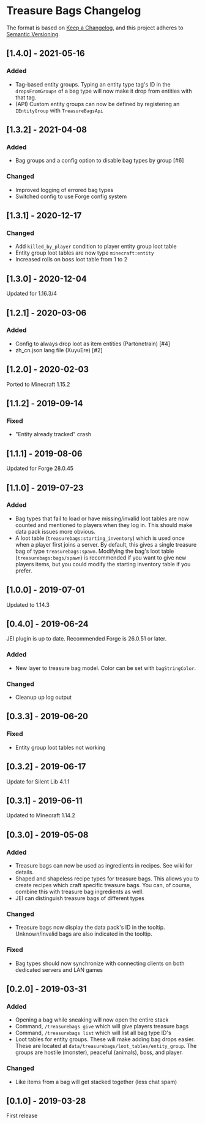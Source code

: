 # Treasure Bags Changelog

The format is based on [Keep a Changelog](https://keepachangelog.com/en/1.0.0/),
and this project adheres to [Semantic Versioning](https://semver.org/spec/v2.0.0.html).

## [1.4.0] - 2021-05-16
### Added
- Tag-based entity groups. Typing an entity type tag's ID in the `dropsFromGroups` of a bag type will now make it drop from entities with that tag.
- (API) Custom entity groups can now be defined by registering an `IEntityGroup` with `TreasureBagsApi`

## [1.3.2] - 2021-04-08
### Added
- Bag groups and a config option to disable bag types by group [#6]
### Changed
- Improved logging of errored bag types
- Switched config to use Forge config system

## [1.3.1] - 2020-12-17
### Changed
- Add `killed_by_player` condition to player entity group loot table
- Entity group loot tables are now type `minecraft:entity`
- Increased rolls on boss loot table from 1 to 2

## [1.3.0] - 2020-12-04
Updated for 1.16.3/4

## [1.2.1] - 2020-03-06
### Added
- Config to always drop loot as item entities (Partonetrain) [#4]
- zh_cn.json lang file (XuyuEre) [#2]

## [1.2.0] - 2020-02-03
Ported to Minecraft 1.15.2

## [1.1.2] - 2019-09-14
### Fixed
- "Entity already tracked" crash

## [1.1.1] - 2019-08-06
Updated for Forge 28.0.45

## [1.1.0] - 2019-07-23
### Added
- Bag types that fail to load or have missing/invalid loot tables are now counted and mentioned to players when they log in. This should make data pack issues more obvious.
- A loot table (`treasurebags:starting_inventory`) which is used once when a player first joins a server. By default, this gives a single treasure bag of type `treasurebags:spawn`. Modifying the bag's loot table (`treasurebags:bags/spawn`) is recommended if you want to give new players items, but you could modify the starting inventory table if you prefer.

## [1.0.0] - 2019-07-01
Updated to 1.14.3

## [0.4.0] - 2019-06-24
JEI plugin is up to date. Recommended Forge is 26.0.51 or later.
### Added
- New layer to treasure bag model. Color can be set with `bagStringColor`.
### Changed
- Cleanup up log output

## [0.3.3] - 2019-06-20
### Fixed
- Entity group loot tables not working

## [0.3.2] - 2019-06-17
Update for Silent Lib 4.1.1

## [0.3.1] - 2019-06-11
Updated to Minecraft 1.14.2

## [0.3.0] - 2019-05-08
### Added
- Treasure bags can now be used as ingredients in recipes. See wiki for details.
- Shaped and shapeless recipe types for treasure bags. This allows you to create recipes which craft specific treasure bags. You can, of course, combine this with treasure bag ingredients as well.
- JEI can distinguish treasure bags of different types
### Changed
- Treasure bags now display the data pack's ID in the tooltip. Unknown/invalid bags are also indicated in the tooltip.
### Fixed
- Bag types should now synchronize with connecting clients on both dedicated servers and LAN games

## [0.2.0] - 2019-03-31
### Added
- Opening a bag while sneaking will now open the entire stack
- Command, `/treasurebags give` which will give players treasure bags
- Command, `/treasurebags list` which will list all bag type ID's
- Loot tables for entity groups. These will make adding bag drops easier. These are located at `data/treasurebags/loot_tables/entity_group`. The groups are hostile (monster), peaceful (animals), boss, and player.
### Changed
- Like items from a bag will get stacked together (less chat spam) 

## [0.1.0] - 2019-03-28
First release
